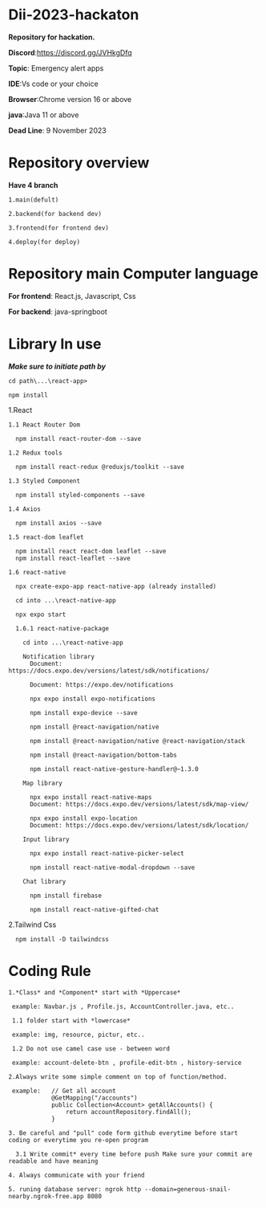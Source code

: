 # Dii-2023-hackaton
 **Repository for hackation.**
 
 **Discord**:https://discord.gg/JVHkgDfq

 **Topic**: Emergency alert apps

 **IDE**:Vs code or your choice
 
 **Browser**:Chrome version 16 or above

 **java**:Java 11 or above

 **Dead Line**: 9 November 2023
# Repository overview
 **Have 4 branch**
 
    1.main(defult)

    2.backend(for backend dev)

    3.frontend(for frontend dev)

    4.deploy(for deploy)
# Repository main Computer language
 **For frontend**: React.js, Javascript, Css

 **For backend**: java-springboot

# Library In use
 ***Make sure to initiate path by***

    cd path\...\react-app> 

    npm install
    
  1.React

    1.1 React Router Dom

      npm install react-router-dom --save

    1.2 Redux tools

      npm install react-redux @reduxjs/toolkit --save

    1.3 Styled Component

      npm install styled-components --save

    1.4 Axios

      npm install axios --save

    1.5 react-dom leaflet

      npm install react react-dom leaflet --save
      npm install react-leaflet --save

    1.6 react-native

      npx create-expo-app react-native-app (already installed)

      cd into ...\react-native-app

      npx expo start

      1.6.1 react-native-package

        cd into ...\react-native-app

        Notification library
          Document: https://docs.expo.dev/versions/latest/sdk/notifications/

          Document: https://expo.dev/notifications

          npx expo install expo-notifications

          npm install expo-device --save

          npm install @react-navigation/native

          npm install @react-navigation/native @react-navigation/stack

          npm install @react-navigation/bottom-tabs

          npm install react-native-gesture-handler@~1.3.0

        Map library
        
          npx expo install react-native-maps
          Document: https://docs.expo.dev/versions/latest/sdk/map-view/

          npx expo install expo-location
          Document: https://docs.expo.dev/versions/latest/sdk/location/

        Input library

          npx expo install react-native-picker-select

          npm install react-native-modal-dropdown --save
        
        Chat library

          npm install firebase

          npm install react-native-gifted-chat

  2.Tailwind Css

      npm install -D tailwindcss

 # Coding Rule
    1.*Class* and *Component* start with *Uppercase*

     example: Navbar.js , Profile.js, AccountController.java, etc..

     1.1 folder start with *lowercase*

     example: img, resource, pictur, etc..

     1.2 Do not use camel case use - between word

     example: account-delete-btn , profile-edit-btn , history-service

    2.Always write some simple comment on top of function/method.

     example:   // Get all account
                @GetMapping("/accounts")
                public Collection<Account> getAllAccounts() {
                    return accountRepository.findAll();
                }
              
    3. Be careful and "pull" code form github everytime before start coding or everytime you re-open program

      3.1 Write commit* every time before push Make sure your commit are readable and have meaning

    4. Always communicate with your friend

    5. runing database server: ngrok http --domain=generous-snail-nearby.ngrok-free.app 8080

  


